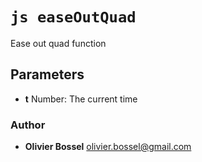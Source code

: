 


<!-- @namespace    sugar.js.easing -->

# ```js easeOutQuad ```


Ease out quad function

## Parameters

- **t**  Number: The current time




### Author
- **Olivier Bossel** <a href="mailto:olivier.bossel@gmail.com">olivier.bossel@gmail.com</a> 



